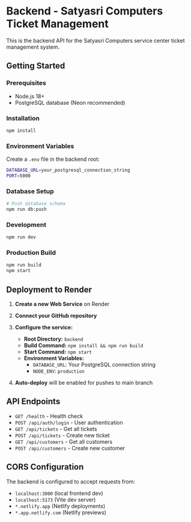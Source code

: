 # Backend - Satyasri Computers Ticket Management

This is the backend API for the Satyasri Computers service center ticket management system.

## Getting Started

### Prerequisites
- Node.js 18+ 
- PostgreSQL database (Neon recommended)

### Installation
```bash
npm install
```

### Environment Variables
Create a `.env` file in the backend root:
```bash
DATABASE_URL=your_postgresql_connection_string
PORT=5000
```

### Database Setup
```bash
# Push database schema
npm run db:push
```

### Development
```bash
npm run dev
```

### Production Build
```bash
npm run build
npm start
```

## Deployment to Render

1. **Create a new Web Service** on Render
2. **Connect your GitHub repository**
3. **Configure the service:**
   - **Root Directory:** `backend`
   - **Build Command:** `npm install && npm run build`
   - **Start Command:** `npm start`
   - **Environment Variables:**
     - `DATABASE_URL`: Your PostgreSQL connection string
     - `NODE_ENV`: `production`

4. **Auto-deploy** will be enabled for pushes to main branch

## API Endpoints

- `GET /health` - Health check
- `POST /api/auth/login` - User authentication
- `GET /api/tickets` - Get all tickets
- `POST /api/tickets` - Create new ticket
- `GET /api/customers` - Get all customers
- `POST /api/customers` - Create new customer

## CORS Configuration

The backend is configured to accept requests from:
- `localhost:3000` (local frontend dev)
- `localhost:5173` (Vite dev server)
- `*.netlify.app` (Netlify deployments)
- `*.app.netlify.com` (Netlify previews)